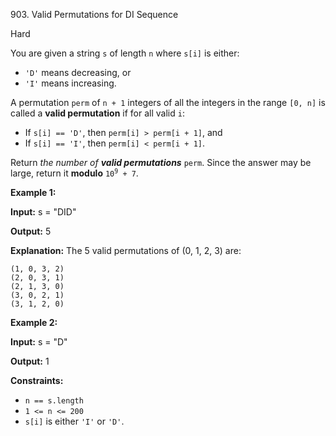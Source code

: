 903\. Valid Permutations for DI Sequence

Hard

You are given a string `s` of length `n` where `s[i]` is either:

*   `'D'` means decreasing, or
*   `'I'` means increasing.

A permutation `perm` of `n + 1` integers of all the integers in the range `[0, n]` is called a **valid permutation** if for all valid `i`:

*   If `s[i] == 'D'`, then `perm[i] > perm[i + 1]`, and
*   If `s[i] == 'I'`, then `perm[i] < perm[i + 1]`.

Return _the number of **valid permutations**_ `perm`. Since the answer may be large, return it **modulo** <code>10<sup>9</sup> + 7</code>.

**Example 1:**

**Input:** s = "DID"

**Output:** 5

**Explanation:** The 5 valid permutations of (0, 1, 2, 3) are: 

    (1, 0, 3, 2) 
    (2, 0, 3, 1) 
    (2, 1, 3, 0) 
    (3, 0, 2, 1) 
    (3, 1, 2, 0)

**Example 2:**

**Input:** s = "D"

**Output:** 1

**Constraints:**

*   `n == s.length`
*   `1 <= n <= 200`
*   `s[i]` is either `'I'` or `'D'`.